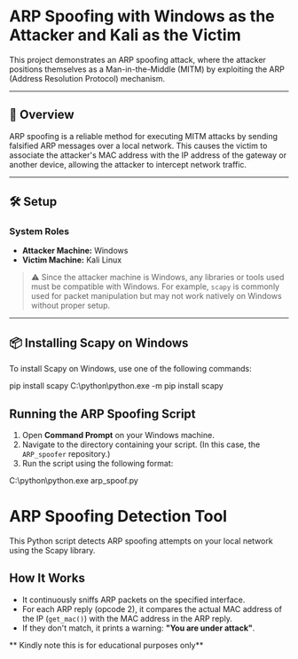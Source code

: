 # ARP Spoofing with Windows as the Attacker and Kali as the Victim

This project demonstrates an ARP spoofing attack, where the attacker positions themselves as a Man-in-the-Middle (MITM) by exploiting the ARP (Address Resolution Protocol) mechanism.

---

## 🧠 Overview

ARP spoofing is a reliable method for executing MITM attacks by sending falsified ARP messages over a local network. This causes the victim to associate the attacker's MAC address with the IP address of the gateway or another device, allowing the attacker to intercept network traffic.

---

## 🛠️ Setup

### System Roles

- **Attacker Machine:** Windows  
- **Victim Machine:** Kali Linux  

> ⚠️ Since the attacker machine is Windows, any libraries or tools used must be compatible with Windows. For example, `scapy` is commonly used for packet manipulation but may not work natively on Windows without proper setup.

---

## 📦 Installing Scapy on Windows

To install Scapy on Windows, use one of the following commands:


pip install scapy
C:\python\python.exe -m pip install scapy
##  Running the ARP Spoofing Script

1. Open **Command Prompt** on your Windows machine.
2. Navigate to the directory containing your script. (In this case, the `ARP_spoofer` repository.)
3. Run the script using the following format:


C:\python\python.exe arp_spoof.py

# ARP Spoofing Detection Tool

This Python script detects ARP spoofing attempts on your local network using the Scapy library.

## How It Works

- It continuously sniffs ARP packets on the specified interface.
- For each ARP reply (opcode 2), it compares the actual MAC address of the IP (`get_mac()`) with the MAC address in the ARP reply.
- If they don't match, it prints a warning: **"You are under attack"**.


** Kindly note this is for educational purposes only**
